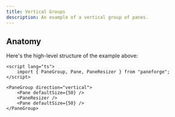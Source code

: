 ```yaml
---
title: Vertical Groups
description: An example of a vertical group of panes.
---
```


<script>
	import { VerticalDemo } from '$lib/components/demos'
	import { ViewExampleCode } from '$lib/components'
</script>

<VerticalDemo />

<ViewExampleCode href="https://github.com/svecosystem/paneforge/blob/main/sites/docs/src/lib/components/demos/vertical-demo.svelte" />

## Anatomy

Here's the high-level structure of the example above:

```svelte
<script lang="ts">
	import { PaneGroup, Pane, PaneResizer } from "paneforge";
</script>

<PaneGroup direction="vertical">
	<Pane defaultSize={50} />
	<PaneResizer />
	<Pane defaultSize={50} />
</PaneGroup>
```
